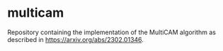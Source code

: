 # multicam
Repository containing the implementation of the MultiCAM algorithm as described in https://arxiv.org/abs/2302.01346.
